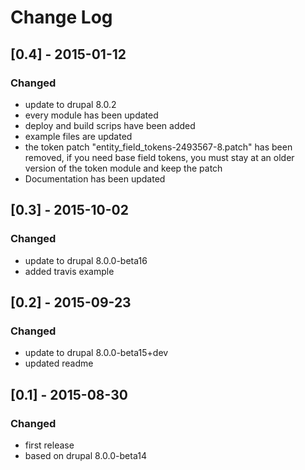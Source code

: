 # Change Log
## [0.4] - 2015-01-12
### Changed
- update to drupal 8.0.2
- every module has been updated
- deploy and build scrips have been added
- example files are updated
- the token patch "entity_field_tokens-2493567-8.patch" has been removed, 
  if you need base field tokens, you must stay at an older version of the token 
  module and keep the patch
- Documentation has been updated   

## [0.3] - 2015-10-02
### Changed
- update to drupal 8.0.0-beta16
- added travis example

## [0.2] - 2015-09-23
### Changed
- update to drupal 8.0.0-beta15+dev
- updated readme

## [0.1] - 2015-08-30
### Changed
- first release
- based on drupal 8.0.0-beta14

